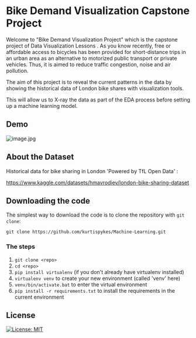 # Bike Demand Visualization Capstone Project
Welcome to "Bike Demand Visualization Project" which is the capstone project of Data Visualization Lessons . As you know recently, free or affordable access to bicycles has been provided for short-distance trips in an urban area as an alternative to motorized public transport or private vehicles. Thus, it is aimed to reduce traffic congestion, noise and air pollution.

The aim of this project is to reveal the current patterns in the data by showing the historical data of London bike shares with visualization tools.

This will allow us to X-ray the data as part of the EDA process before setting up a machine learning model.

## Demo
![image.jpg](https://i.ibb.co/c2rq4rT/Bike-Sharing.png)

## About the Dataset
Historical data for bike sharing in London 'Powered by TfL Open Data' :

https://www.kaggle.com/datasets/hmavrodiev/london-bike-sharing-dataset

## Downloading the code

The simplest way to download the code is to clone the repository with `git clone`: 
```
git clone https://github.com/kurtispykes/Machine-Learning.git
```
### The steps
1. `git clone <repo>`
2. `cd <repo>`
3. `pip install virtualenv` (if you don't already have virtualenv installed)
4. `virtualenv venv` to create your new environment (called 'venv' here)
5. `venv/bin/activate.bat` to enter the virtual environment
6. `pip install -r requirements.txt` to install the requirements in the current environment

## License

[![License: MIT](https://img.shields.io/badge/License-MIT-yellow.svg)](https://choosealicense.com/licenses/mit/#)
